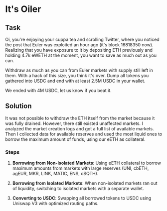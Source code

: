 # It's Oiler

## Task
Oi, you're enjoying your cuppa tea and scrolling Twitter, where you noticed the post that Euler was exploited an hour ago (it's block 16818350 now). Realizing that you have exposure to it by depositing ETH previously and holding 4.7k eWETH at the moment, you want to save as much out as you can.

Withdraw as much as you can from Euler markets with supply still left in them. With a hack of this size, you think it's over. Dump all tokens you gathered into USDC and end with at least 2.5M USDC in your wallet.

We ended with 4M USDC, let us know if you beat it.

## Solution
It was not possible to withdraw the ETH itself from the market because it was fully drained. However, there still existed unaffected markets. I analyzed the market creation logs and got a full list of available markets. Then I collected data for available reserves and used the most liquid ones to borrow the maximum amount of funds, using our eETH as collateral.

### Steps

1. **Borrowing from Non-Isolated Markets**: Using eETH collateral to borrow maximum amounts from markets with large reserves (UNI, cbETH, agEUR, MKR, LINK, MATIC, ENS, oSQTH).

2. **Borrowing from Isolated Markets**: When non-isolated markets ran out of liquidity, switching to isolated markets with a separate wallet.

3. **Converting to USDC**: Swapping all borrowed tokens to USDC using Uniswap V3 with optimized routing paths.
